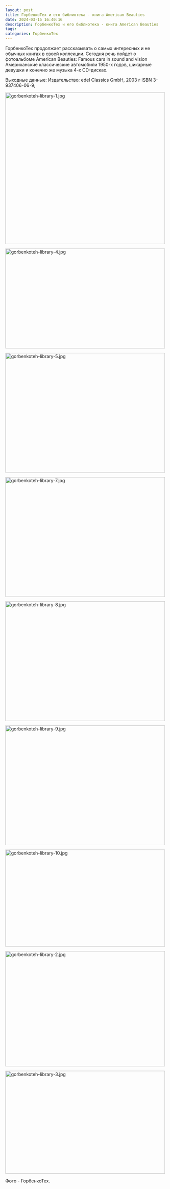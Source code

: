 ```yaml
---
layout: post
title: ГорбенкоТех и его библиотека - книга American Beauties
date: 2024-03-15 16:40:16
description: ГорбенкоТех и его библиотека - книга American Beauties
tags: 
categories: ГорбенкоТех
---
```


ГорбенкоТех продолжает рассказывать о самых интересных и не обычных книгах в своей коллекции. Сегодня речь пойдет о фотоальбоме American Beauties: Famous cars in sound and vision
Американские классические автомобили 1950-х годов, шикарные девушки и конечно же музыка 4-х CD-дисках. 

Выходные данные:
Издательство: edel Classics GmbH, 2003 г
ISBN 3-937406-06-9; 

<a href="https://fotki.yandex.ru/next/users/roman-gorbenko/album/160288/view/690451" target="_blank"><img src="https://img-fotki.yandex.ru/get/5902/18471615.77/0_a8913_9b9cd3ae_L.jpg" width="500" height="475" border="0" title="gorbenkoteh-library-1.jpg" alt="gorbenkoteh-library-1.jpg"/></a>

<a href="https://fotki.yandex.ru/next/users/roman-gorbenko/album/160288/view/690452" target="_blank"><img src="https://img-fotki.yandex.ru/get/15488/18471615.77/0_a8914_3b775b32_L.jpg" width="500" height="313" border="0" title="gorbenkoteh-library-4.jpg" alt="gorbenkoteh-library-4.jpg"/></a>

<a href="https://fotki.yandex.ru/next/users/roman-gorbenko/album/160288/view/690453" target="_blank"><img src="https://img-fotki.yandex.ru/get/4805/18471615.77/0_a8915_6d237042_L.jpg" width="500" height="375" border="0" title="gorbenkoteh-library-5.jpg" alt="gorbenkoteh-library-5.jpg"/></a>

<a href="https://fotki.yandex.ru/next/users/roman-gorbenko/album/160288/view/690455" target="_blank"><img src="https://img-fotki.yandex.ru/get/15513/18471615.77/0_a8917_ad383d14_L.jpg" width="500" height="375" border="0" title="gorbenkoteh-library-7.jpg" alt="gorbenkoteh-library-7.jpg"/></a>

<a href="https://fotki.yandex.ru/next/users/roman-gorbenko/album/160288/view/690456" target="_blank"><img src="https://img-fotki.yandex.ru/get/5820/18471615.77/0_a8918_5ce0c861_L.jpg" width="500" height="375" border="0" title="gorbenkoteh-library-8.jpg" alt="gorbenkoteh-library-8.jpg"/></a>

<a href="https://fotki.yandex.ru/next/users/roman-gorbenko/album/160288/view/690457" target="_blank"><img src="https://img-fotki.yandex.ru/get/15481/18471615.77/0_a8919_8d3ecdbc_L.jpg" width="500" height="375" border="0" title="gorbenkoteh-library-9.jpg" alt="gorbenkoteh-library-9.jpg"/></a>

<a href="https://fotki.yandex.ru/next/users/roman-gorbenko/album/160288/view/690458" target="_blank"><img src="https://img-fotki.yandex.ru/get/5104/18471615.77/0_a891a_b84e241f_L.jpg" width="500" height="304" border="0" title="gorbenkoteh-library-10.jpg" alt="gorbenkoteh-library-10.jpg"/></a>

<a href="https://fotki.yandex.ru/next/users/roman-gorbenko/album/160288/view/690449" target="_blank"><img src="https://img-fotki.yandex.ru/get/3602/18471615.77/0_a8911_a1c2773_L.jpg" width="500" height="361" border="0" title="gorbenkoteh-library-2.jpg" alt="gorbenkoteh-library-2.jpg"/></a>

<a href="https://fotki.yandex.ru/next/users/roman-gorbenko/album/160288/view/690450" target="_blank"><img src="https://img-fotki.yandex.ru/get/4003/18471615.77/0_a8912_58c06477_L.jpg" width="500" height="322" border="0" title="gorbenkoteh-library-3.jpg" alt="gorbenkoteh-library-3.jpg"/></a>

Фото - ГорбенкоТех.
